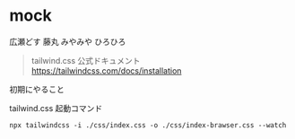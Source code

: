 # mock
広瀬どす
藤丸
みやみや
ひろひろ


> tailwind.css 公式ドキュメント
https://tailwindcss.com/docs/installation

初期にやること

tailwind.css  起動コマンド
```
npx tailwindcss -i ./css/index.css -o ./css/index-brawser.css --watch
```